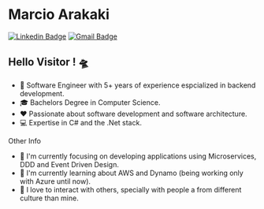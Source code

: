 #  Marcio Arakaki

[![Linkedin Badge](https://img.shields.io/badge/-LinkedIn-blue?style=for-the-badge&logo=Linkedin&logoColor=white&link=https://www.linkedin.com/in/marcio-arakaki-50923411b/)](https://www.linkedin.com/in/marcio-arakaki-50923411b/)
[![Gmail Badge](https://img.shields.io/badge/-Gmail-c14438?style=for-the-badge&logo=Gmail&logoColor=white&link=mailto:marcio.akk@gmail.com)](mailto:marcio.akk@gmail.com)

## Hello Visitor ! 🛸

- 🧧 Software Engineer with 5+ years of experience espcialized in backend development.
- 🎓 Bachelors Degree in Computer Science.
- :heart: Passionate about software development and software architecture.
- 💻 Expertise in C# and the .Net stack.

Other Info

- 🔭 I'm currently focusing on developing applications using Microservices, DDD and Event Driven Design.
- 🌱 I'm currently learning about AWS and Dynamo (being working only with Azure until now).
- 🤝 I love to interact with others, specially with people a from different culture than mine.
